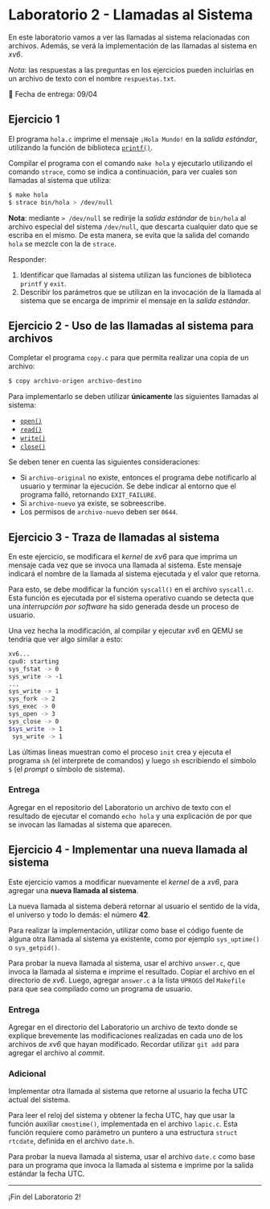# Laboratorio 2 - Llamadas al Sistema

En este laboratorio vamos a ver las llamadas al sistema relacionadas con archivos. Además, se verá la implementación de las llamadas al sistema en _xv6_.

_Nota_: las respuestas a las preguntas en los ejercicios pueden incluirlas en un archivo de texto con el nombre `respuestas.txt`.

:calendar: Fecha de entrega: 09/04

## Ejercicio 1

El programa `hola.c` imprime el mensaje `¡Hola Mundo!` en la _salida estándar_, utilizando la función de biblioteca [`printf()`](http://man7.org/linux/man-pages/man3/printf.3.html).

Compilar el programa con el comando `make hola` y ejecutarlo utilizando el comando `strace`, como se indica a continuación, para ver cuales son llamadas al sistema que utiliza:

```bash
$ make hola
$ strace bin/hola > /dev/null
```

**Nota**: mediante `> /dev/null` se redirije la _salida estándar_ de `bin/hola` al archivo especial del sistema `/dev/null`, que descarta cualquier dato que se escriba en el mismo. De esta manera, se evita que la salida del comando `hola` se mezcle con la de `strace`.

Responder:

1. Identificar que llamadas al sistema utilizan las funciones de biblioteca `printf` y `exit`.
2. Describir los parámetros que se utilizan en la invocación de la llamada al sistema que se encarga de imprimir el mensaje en la _salida estándar_.

## Ejercicio 2 - Uso de las llamadas al sistema para archivos

Completar el programa `copy.c` para que permita realizar una copia de un archivo:

```bash
$ copy archivo-origen archivo-destino
```

Para implementarlo se deben utilizar **únicamente** las siguientes llamadas al sistema:

* [`open()`](http://man7.org/linux/man-pages/man2/open.2.html)
* [`read()`](http://man7.org/linux/man-pages/man2/read.2.html)
* [`write()`](http://man7.org/linux/man-pages/man2/write.2.html)
* [`close()`](http://man7.org/linux/man-pages/man2/close.2.html)

Se deben tener en cuenta las siguientes consideraciones:

* Si `archivo-original` no existe, entonces el programa debe notificarlo al usuario y terminar la ejecución. Se debe indicar al entorno que el programa falló, retornando `EXIT_FAILURE`.
* Si `archivo-nuevo` ya existe, se sobreescribe.
* Los permisos de `archivo-nuevo` deben ser `0644`.

## Ejercicio 3 - Traza de llamadas al sistema

En este ejercicio, se modificara el _kernel_ de _xv6_ para que imprima un mensaje cada vez que se invoca una llamada al sistema. Este mensaje indicará el nombre de la llamada al sistema ejecutada y el valor que retorna.

Para esto, se debe modificar la función `syscall()` en el archivo `syscall.c`. Esta función es ejecutada por el sistema operativo cuando se detecta que una _interrupción por software_ ha sido generada desde un proceso de usuario.

Una vez hecha la modificación, al compilar y ejecutar _xv6_ en QEMU se tendría que ver algo similar a esto:

```bash
xv6...
cpu0: starting
sys_fstat -> 0
sys_write -> -1
...
sys_write -> 1
sys_fork -> 2
sys_exec -> 0
sys_open -> 3
sys_close -> 0
$sys_write -> 1
 sys_write -> 1
```

Las últimas lineas muestran como el proceso `init` crea y ejecuta el programa `sh` (el interprete de comandos) y luego `sh` escribiendo el símbolo `$` (el _prompt_ o símbolo de sistema).

### Entrega

Agregar en el repositorio del Laboratorio un archivo de texto con el resultado de ejecutar el comando `echo hola` y una explicación de por que se invocan las llamadas al sistema que aparecen.

## Ejercicio 4 - Implementar una nueva llamada al sistema

Este ejercicio vamos a modificar nuevamente el _kernel_ de a _xv6_, para agregar una **nueva llamada al sistema**.

La nueva llamada al sistema deberá retornar al usuario el sentido de la vida, el universo y todo lo demás: el número **42**.

Para realizar la implementación, utilizar como base el código fuente de alguna otra llamada al sistema ya existente, como por ejemplo `sys_uptime()` o `sys_getpid()`.

Para probar la nueva llamada al sistema, usar el archivo `answer.c`, que invoca la llamada al sistema e imprime el resultado.  Copiar el archivo en el directorio de *xv6*. Luego, agregar `answer.c` a la lista `UPROGS` del `Makefile` para que sea compilado como un programa de usuario.

### Entrega

Agregar en el directorio del Laboratorio un archivo de texto donde se explique brevemente las modificaciones realizadas en cada uno de los archivos de _xv6_ que hayan modificado. Recordar utilizar `git add` para agregar el archivo al _commit_.

### Adicional

Implementar otra llamada al sistema que retorne al usuario la fecha UTC actual del sistema.

Para leer el reloj del sistema y obtener la fecha UTC, hay que usar la función auxiliar `cmostime()`, implementada en el archivo `lapic.c`. Esta función requiere como parámetro un puntero a una estructura `struct rtcdate`, definida en el archivo `date.h`.

Para probar la nueva llamada al sistema, usar el archivo `date.c` como base para un programa que invoca la llamada al sistema e imprime por la salida estándar la fecha UTC.


---

¡Fin del Laboratorio 2!
